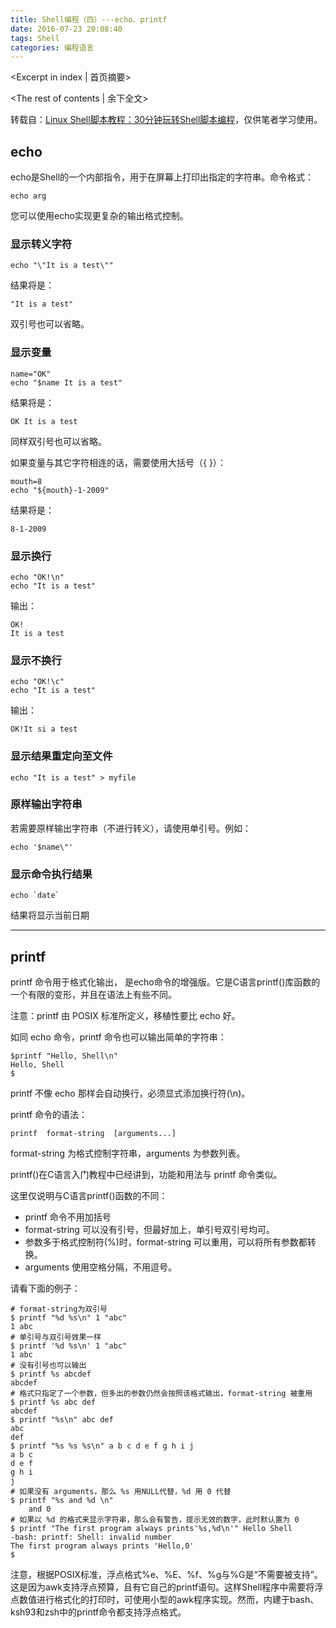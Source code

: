 ```yaml
---
title: Shell编程（四）---echo、printf
date: 2016-07-23 20:08:40
tags: Shell
categories: 编程语言
---
```

<Excerpt in index | 首页摘要> 
<!-- more -->
<The rest of contents | 余下全文>

转载自：[Linux Shell脚本教程：30分钟玩转Shell脚本编程](http://c.biancheng.net/cpp/shell/)，仅供笔者学习使用。
## echo
echo是Shell的一个内部指令，用于在屏幕上打印出指定的字符串。命令格式：

```
echo arg
```
您可以使用echo实现更复杂的输出格式控制。

### 显示转义字符

```
echo "\"It is a test\""
```

结果将是：

```
"It is a test"
```

双引号也可以省略。

### 显示变量

```
name="OK"
echo "$name It is a test"
```
结果将是：

```
OK It is a test
```

同样双引号也可以省略。

如果变量与其它字符相连的话，需要使用大括号（{ }）：

```
mouth=8
echo "${mouth}-1-2009"
```
结果将是：

```
8-1-2009
```

### 显示换行

```
echo "OK!\n"
echo "It is a test"
```
输出：

```
OK!
It is a test
```

### 显示不换行

```
echo "OK!\c"
echo "It is a test"
```
输出：

```
OK!It si a test
```

### 显示结果重定向至文件

```
echo "It is a test" > myfile
```
### 原样输出字符串

若需要原样输出字符串（不进行转义），请使用单引号。例如：

```
echo '$name\"'
```
### 显示命令执行结果

```
echo `date`
```
结果将显示当前日期


----------
## printf
printf 命令用于格式化输出， 是echo命令的增强版。它是C语言printf()库函数的一个有限的变形，并且在语法上有些不同。

注意：printf 由 POSIX 标准所定义，移植性要比 echo 好。

如同 echo 命令，printf 命令也可以输出简单的字符串：

```
$printf "Hello, Shell\n"
Hello, Shell
$
```
printf 不像 echo 那样会自动换行，必须显式添加换行符(\n)。

printf 命令的语法：

```
printf  format-string  [arguments...]
```
format-string 为格式控制字符串，arguments 为参数列表。

printf()在C语言入门教程中已经讲到，功能和用法与 printf 命令类似。

这里仅说明与C语言printf()函数的不同：

- printf 命令不用加括号
- format-string 可以没有引号，但最好加上，单引号双引号均可。
- 参数多于格式控制符(%)时，format-string 可以重用，可以将所有参数都转换。
- arguments 使用空格分隔，不用逗号。

请看下面的例子：

```
# format-string为双引号
$ printf "%d %s\n" 1 "abc"
1 abc
# 单引号与双引号效果一样 
$ printf '%d %s\n' 1 "abc" 
1 abc
# 没有引号也可以输出
$ printf %s abcdef
abcdef
# 格式只指定了一个参数，但多出的参数仍然会按照该格式输出，format-string 被重用
$ printf %s abc def
abcdef
$ printf "%s\n" abc def
abc
def
$ printf "%s %s %s\n" a b c d e f g h i j
a b c
d e f
g h i
j
# 如果没有 arguments，那么 %s 用NULL代替，%d 用 0 代替
$ printf "%s and %d \n" 
	and 0
# 如果以 %d 的格式来显示字符串，那么会有警告，提示无效的数字，此时默认置为 0
$ printf "The first program always prints'%s,%d\n'" Hello Shell
-bash: printf: Shell: invalid number
The first program always prints 'Hello,0'
$
```

注意，根据POSIX标准，浮点格式%e、%E、%f、%g与%G是“不需要被支持”。这是因为awk支持浮点预算，且有它自己的printf语句。这样Shell程序中需要将浮点数值进行格式化的打印时，可使用小型的awk程序实现。然而，内建于bash、ksh93和zsh中的printf命令都支持浮点格式。
